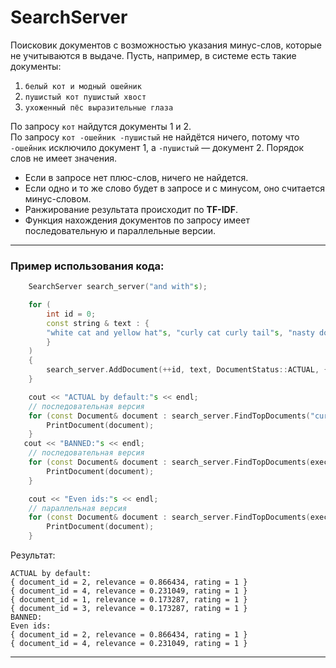 # SearchServer
Поисковик документов с возможностью указания минус-слов, которые не учитываются в выдаче.
Пусть, например, в системе есть такие документы:  
1. `белый кот и модный ошейник`
2. `пушистый кот пушистый хвост`
3. `ухоженный пёс выразительные глаза`  

По запросу `кот` найдутся документы 1 и 2.  
По запросу `кот -ошейник -пушистый` не найдётся ничего, потому что `-ошейник` исключило документ 1, а `-пушистый` — документ 2. Порядок слов не имеет значения.

- Если в запросе нет плюс-слов, ничего не найдется.
- Если одно и то же слово будет в запросе и с минусом, оно считается минус-словом.  
- Ранжирование результата происходит по **TF-IDF**.
- Функция нахождения документов по запросу имеет последовательную и параллельные версии.

---
### Пример использования кода:
```C++
    SearchServer search_server("and with"s);

    for (
        int id = 0;
        const string & text : {
        "white cat and yellow hat"s, "curly cat curly tail"s, "nasty dog with big eyes"s, "nasty pigeon john"s,
        }
    ) 
    {
        search_server.AddDocument(++id, text, DocumentStatus::ACTUAL, { 1, 2 });
    }

    cout << "ACTUAL by default:"s << endl;
    // последовательная версия
    for (const Document& document : search_server.FindTopDocuments("curly nasty cat"s)) {
        PrintDocument(document);
    }
   cout << "BANNED:"s << endl;
    // последовательная версия
    for (const Document& document : search_server.FindTopDocuments(execution::seq, "curly nasty cat"s, DocumentStatus::BANNED)) {
        PrintDocument(document);
    }

    cout << "Even ids:"s << endl;
    // параллельная версия
    for (const Document& document : search_server.FindTopDocuments(execution::par, "curly nasty cat"s, [](int document_id, DocumentStatus status, int rating) { return document_id % 2 == 0; })) {
        PrintDocument(document);
    }
 ```
Результат:
```
ACTUAL by default:
{ document_id = 2, relevance = 0.866434, rating = 1 }
{ document_id = 4, relevance = 0.231049, rating = 1 }
{ document_id = 1, relevance = 0.173287, rating = 1 }
{ document_id = 3, relevance = 0.173287, rating = 1 }
BANNED:
Even ids:
{ document_id = 2, relevance = 0.866434, rating = 1 }
{ document_id = 4, relevance = 0.231049, rating = 1 }
```
---
